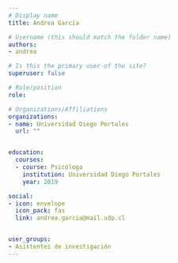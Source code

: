 ```yaml
---
# Display name
title: Andrea García

# Username (this should match the folder name)
authors:
- andrea

# Is this the primary user of the site?
superuser: false

# Role/position
role: 

# Organizations/Affiliations
organizations:
- name: Universidad Diego Portales
  url: ""


education:
  courses:
  - course: Psicóloga
    institution: Universidad Diego Portales
    year: 2019

social:
- icon: envelope
  icon_pack: fas
  link: andrea.garcia@mail.udp.cl


user_groups:
- Asistentes de investigación
---
```


